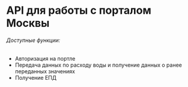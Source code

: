 # API для работы с порталом Москвы

###### Доступные функции: 
* Авторизация на портле 
* Передача данных по расходу воды и получение данных о ранее переданных значениях
* Получение ЕПД
